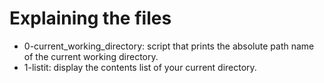 # Explaining the files
* 0-current_working_directory: script that prints the absolute path name of the current working directory.
* 1-listit: display the contents list of your current directory.
